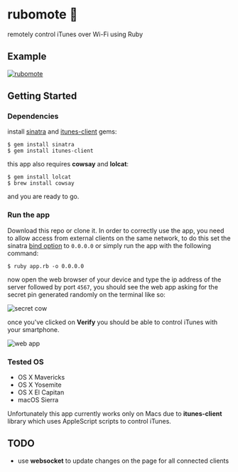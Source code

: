 # rubomote :musical_note:

remotely control iTunes over Wi-Fi using Ruby

## Example

[![rubomote](https://thumbs.gfycat.com/FakeDistantBorderterrier-size_restricted.gif)](https://gfycat.com/FakeDistantBorderterrier)

## Getting Started
### Dependencies

install [sinatra](http://www.sinatrarb.com/) and [itunes-client](https://github.com/katsuma/itunes-client) gems:

```
$ gem install sinatra
$ gem install itunes-client
```

this app also requires **cowsay** and **lolcat**:

```
$ gem install lolcat
$ brew install cowsay
```

and you are ready to go.

### Run the app

Download this repo or clone it. In order to correctly use the app, you need to allow access from external clients on the same network, to do this set the sinatra [bind option](http://www.sinatrarb.com/configuration.html#__server_hostname_or_ip_address) to `0.0.0.0` or simply run the app with the following command:

```
$ ruby app.rb -o 0.0.0.0
```

now open the web browser of your device and type the ip address of the server followed by port `4567`, you should see the web app asking for the secret pin generated randomly on the terminal like so:

![secret cow](http://i.imgur.com/BS7vY9p.png)

once you've clicked on **Verify** you should be able to control iTunes with your smartphone.

![web app](http://i.imgur.com/TJ81IXL.jpg)

### Tested OS

* OS X Mavericks
* OS X Yosemite
* OS X El Capitan
* macOS Sierra

Unfortunately this app currently works only on Macs due to **itunes-client** library which uses AppleScript scripts to control iTunes.

## TODO

* use **websocket** to update changes on the page for all connected clients
